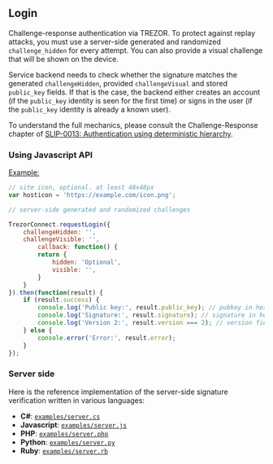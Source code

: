 ## Login

Challenge-response authentication via TREZOR. To protect against replay attacks,
you must use a server-side generated and randomized `challenge_hidden` for every
attempt.  You can also provide a visual challenge that will be shown on the
device.

Service backend needs to check whether the signature matches the generated
`challengeHidden`, provided `challengeVisual` and stored `public_key` fields.
If that is the case, the backend either creates an account (if the `public_key`
identity is seen for the first time) or signs in the user (if the `public_key`
identity is already a known user).

To understand the full mechanics, please consult the Challenge-Response chapter
of
[SLIP-0013: Authentication using deterministic hierarchy](https://github.com/satoshilabs/slips/blob/master/slip-0013.md).

### Using Javascript API

[Example:](examples/login-js.html)

```javascript
// site icon, optional. at least 48x48px
var hosticon = 'https://example.com/icon.png';

// server-side generated and randomized challenges

TrezorConnect.requestLogin({ 
    challengeHidden: '',
    challengeVisible: '',
        callback: function() {
        return {
            hidden: 'Optional',
            visible: '',
        }
    }
}).then(function(result) {
    if (result.success) {
        console.log('Public key:', result.public_key); // pubkey in hex
        console.log('Signature:', result.signature); // signature in hex
        console.log('Version 2:', result.version === 2); // version field
    } else {
        console.error('Error:', result.error);
    }
});
```

### Server side

Here is the reference implementation of the server-side signature verification
written in various languages:

- **C#**: [`examples/server.cs`](examples/server.cs)
- **Javascript**: [`examples/server.js`](examples/server.js)
- **PHP**: [`examples/server.php`](examples/server.php)
- **Python**: [`examples/server.py`](examples/server.py)
- **Ruby**: [`examples/server.rb`](examples/server.rb)
